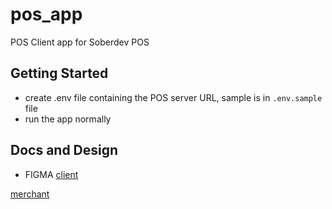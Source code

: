 # pos_app

POS Client app for Soberdev POS

## Getting Started

- create .env file containing the POS server URL, sample is in `.env.sample` file
- run the app normally

## Docs and Design

- FIGMA
 [client](https://www.figma.com/file/MTjGrtxsUzsPRM4J7OvaU8/menu-barcode?type=design&node-id=0-1&mode=design&t=JNnr3xjtyAeMzqQA-0)

 [merchant](https://www.figma.com/file/CRQp5s9AqrCdLBHzrq8Sr6/merchant-app?type=design&mode=design&t=JNnr3xjtyAeMzqQA-0)
